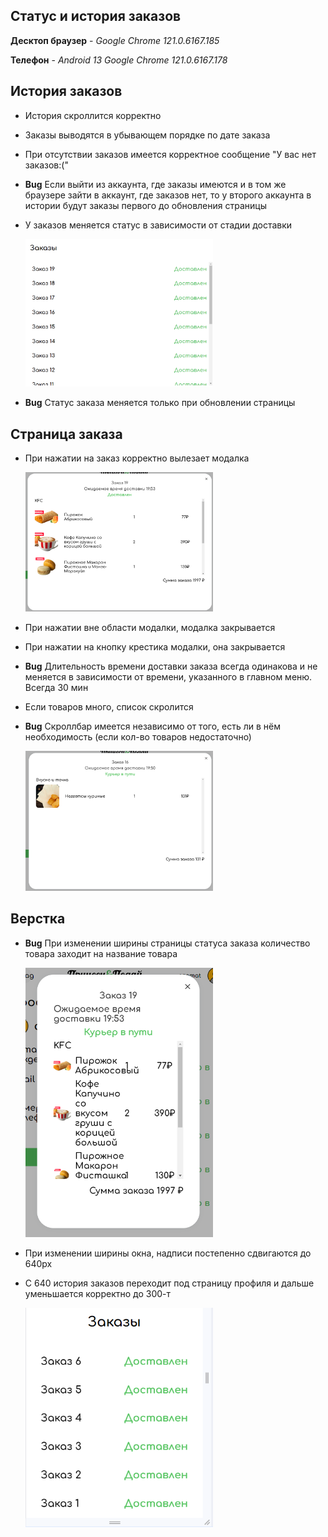 ## Статус и история заказов

**Десктоп браузер** - _Google Chrome 121.0.6167.185_ 

**Телефон** - _Android 13 Google Chrome 121.0.6167.178_

## История заказов
- История скроллится корректно
- Заказы выводятся в убывающем порядке по дате заказа
- При отсутствии заказов имеется корректное сообщение "У вас нет заказов:("
- **Bug** Если выйти из аккаунта, где заказы имеются и в том же браузере зайти в аккаунт, где заказов нет, то у второго аккаунта в истории будут заказы первого до обновления страницы
- У заказов меняется статус в зависимости от стадии доставки

    <img src="img/orders.png" width=300>

- **Bug** Статус заказа меняется только при обновлении страницы

## Страница заказа
- При нажатии на заказ корректно вылезает модалка

    <img src="img/norm_status.png" width=300>

- При нажатии вне области модалки, модалка закрывается
- При нажатии на кнопку крестика модалки, она закрывается 
- **Bug** Длительность времени доставки заказа всегда одинакова и не меняется в зависимости от времени, указанного в главном меню. Всегда 30 мин
- Если товаров много, список скролится
- **Bug** Скроллбар имеется независимо от того, есть ли в нём необходимость (если кол-во товаров недостаточно)

    <img src="img/status_order.png" width=300>

## Верстка 
- **Bug** При изменении ширины страницы статуса заказа количество товара заходит на название товара

    <img src="img/str_status_verstka.png" width=300>

- При изменении ширины окна, надписи постепенно сдвигаются до 640px
- C 640 история заказов переходит под страницу профиля и дальше уменьшается корректно до 300-т

    <img src="img/mobile_adaptiv.png" width=300>